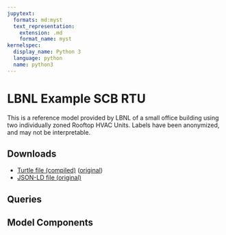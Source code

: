 ```yaml
---
jupytext:
  formats: md:myst
  text_representation:
    extension: .md
    format_name: myst
kernelspec:
  display_name: Python 3
  language: python
  name: python3
---
```

# LBNL Example SCB RTU

This is a reference model provided by LBNL of a small office building using two individually zoned Rooftop HVAC Units. Labels have been anonymized, and may not be interpretable.

## Downloads

- <a href="/compiled/scb-rtu.ttl">Turtle file (compiled)</a> (<a href="/scb-rtu.ttl">original</a>)
- <a href="/scb-rtu.jsonld">JSON-LD file (original)</a>
    
## Queries

## Model Components
